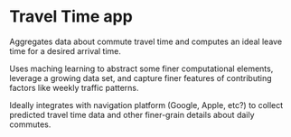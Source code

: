 # Travel Time app

Aggregates data about commute travel time and computes an ideal leave time for a desired arrival time.

Uses maching learning to abstract some finer computational elements, leverage a growing data set, and capture finer features of contributing factors like weekly traffic patterns.

Ideally integrates with navigation platform (Google, Apple, etc?) to collect predicted travel time data and other finer-grain details about daily commutes.